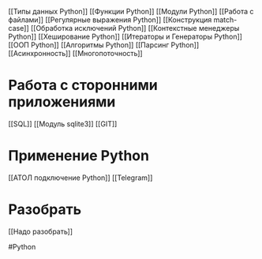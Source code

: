 [[Типы данных Python]]
[[Функции Python]]
[[Модули Python]]
[[Работа с файлами]]
[[Регулярные выражения Python]]
[[Конструкция match-case]]
[[Обработка исключений Python]]
[[Контекстные менеджеры Python]]
[[Хеширование Python]]
[[Итераторы и Генераторы Python]]
[[ООП Python]]
[[Алгоритмы Python]]
[[Парсинг Python]]
[[Асинхронность]]
[[Многопоточность]]

# Работа с сторонними приложениями
[[SQL]]
[[Модуль sqlite3]]
[[GIT]]

# Применение Python
[[АТОЛ подключение Python]]
[[Telegram]]


# Разобрать

[[Надо разобрать]]

#Python 